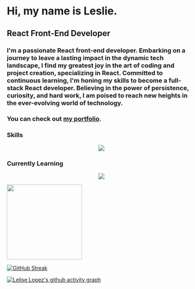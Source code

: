 <h1>Hi, my name is Leslie.</h1>

<h2>React Front-End Developer</h2>

<h3>I'm a passionate React front-end developer. Embarking on a journey to leave a lasting impact in the dynamic tech landscape, I find my greatest joy in the art of coding and project creation, specializing in React. Committed to continuous learning, I'm honing my skills to become a full-stack React developer. Believing in the power of persistence, curiosity, and hard work, I am poised to reach new heights in the ever-evolving world of technology.</h3>

<h3>You can check out <a href="https://leslie-lopez.netlify.app/">my portfolio</a>.</h3>

### Skills

<p align="center">
  <a href="https://skillicons.dev">
    <img src="https://skillicons.dev/icons?i=js,react,css,tailwind,bootstrap,sass,firebase,git,vscode,ai,ps" />
  </a>
</p>

### Currently Learning

<p align="center">
  <a href="https://skillicons.dev">
    <img src="https://skillicons.dev/icons?i=express,mongodb,nodejs,postgres,redux,threejs,ts," />
  </a>
</p>

<a href="https://github.com/LeslieLopez25/convoychat">
  <img height=200 align="center" src="https://github-readme-stats.vercel.app/api/top-langs?username=LeslieLopez25&theme=holi&layout=compact&langs_count=8&card_width=320" />
</a>

[![GitHub Streak](https://streak-stats.demolab.com/?user=LeslieLopez25&theme=holi-theme)](https://git.io/streak-stats)

[![Lelise Lopez's github activity graph](https://github-readme-activity-graph.vercel.app/graph?username=LeslieLopez25&theme=react-dark)](https://github.com/LeslieLopez25/github-readme-activity-graph)

<!---
LeslieLopez25/LeslieLopez25 is a ✨ special ✨ repository because its `README.md` (this file) appears on your GitHub profile.
You can click the Preview link to take a look at your changes.
--->
